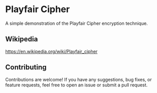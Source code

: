# Playfair Cipher

A simple demonstration of the Playfair Cipher encryption technique.

## Wikipedia
https://en.wikipedia.org/wiki/Playfair_cipher

## Contributing
Contributions are welcome! If you have any suggestions, bug fixes, or feature requests, feel free to open an issue or submit a pull request.
